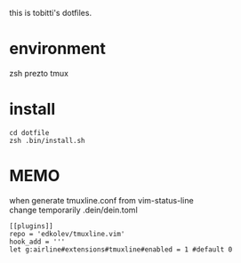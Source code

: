 this is tobitti's dotfiles.
# environment  
zsh prezto tmux  
# install  
```
cd dotfile
zsh .bin/install.sh
```  
# MEMO  
when generate tmuxline.conf from vim-status-line  
change temporarily .dein/dein.toml  
```
[[plugins]]
repo = 'edkolev/tmuxline.vim'
hook_add = '''
let g:airline#extensions#tmuxline#enabled = 1 #default 0  
```  
